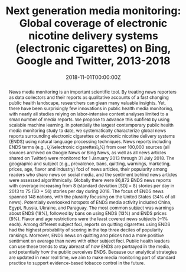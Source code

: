 ---
title: "Next generation media monitoring: Global coverage of electronic nicotine delivery systems (electronic cigarettes) on Bing, Google and Twitter, 2013-2018"

authors:
- "John W. Ayers"
- "Mark Dredze"
- "Eric C. Leas"
- "admin"
- "Jon-Patrick Allem"
- "Joanna E. Cohen"
date: "2018-11-01T00:00:00Z"
doi: "10.1371/journal.pone.0205822"
venue: "PLOS ONE"
publishDate: "2017-01-01T00:00:00Z"
publication_types: ["2"]
abstract: "News media monitoring is an important scientific tool. By treating news reporters as data collectors and their reports as qualitative accounts of a fast changing public health landscape, researchers can glean many valuable insights. Yet, there have been surprisingly few innovations in public health media monitoring, with nearly all studies relying on labor-intensive content analyses limited to a small number of media reports. We propose to advance this subfield by using scalable machine learning. In potentially the largest contemporary public health media monitoring study to date, we systematically characterize global news reports surrounding electronic cigarettes or electronic nicotine delivery systems (ENDS) using natural language processing techniques. News reports including ENDS terms (e.g., ï¿½electronic cigarettesï¿½) from over 100,000 sources (all sources archived on Google News or Bing News, as well as all news articles shared on Twitter) were monitored for 1 January 2013 through 31 July 2018. The geographic and subject (e.g., prevalence, bans, quitting, warnings, marketing, prices, age, flavor and industry) foci of news articles, their popularity among readers who share news on social media, and the sentiment behind news articles were assessed algorithmically. Globally there were 86,872 ENDS news reports with coverage increasing from 8 (standard deviation [SD] = 8) stories per day in 2013 to 75 (SD = 56) stories per day during 2018. The focus of ENDS news spanned 148 nations, with the plurality focusing on the United States (34% of all news). Potentially overlooked hotspots of ENDS media activity included China, Egypt, Russia, Ukraine, and Paraguay. The most common subject was warnings about ENDS (18%), followed by bans on using ENDS (13%) and ENDS prices (9%). Flavor and age restrictions were the least covered news subjects (~1% each). Among different subject foci, reports on quitting cigarettes using ENDS had the highest probability of scoring in the top three deciles of popularity rankings. Moreover, ENDS news on quitting and prices had a more positive sentiment on average than news with other subject foci. Public health leaders can use these trends to stay abreast of how ENDS are portrayed in the media, and potentially how the public perceives ENDS. Because our analytical strategies are updated in near real time, we aim to make media monitoring part of standard practice to support evidence-based tobacco control in the future."
summary: "Ayers, J. W., Dredze, M., Leas, E. C., Caputi, T. L., Allem, J.-P., & Cohen, J. E. (2018). Next generation media monitoring: Global coverage of electronic nicotine delivery systems (electronic cigarettes) on Bing, Google and Twitter, 2013-2018. PLOS ONE, 13(11), e0205822. doi:10.1371/journal.pone.0205822"
tags: 
featured: false
links:
- name: Paper Link
  url: "https://journals.plos.org/plosone/article?id=10.1371/journal.pone.0205822"
url_pdf: "/files/PLOS-2018.pdf"
image:
  focal_point: ""
  preview_only: false
---